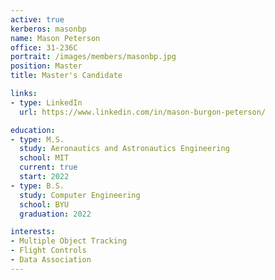 ```yaml
---
active: true
kerberos: masonbp
name: Mason Peterson
office: 31-236C
portrait: /images/members/masonbp.jpg
position: Master
title: Master's Candidate

links:
- type: LinkedIn
  url: https://www.linkedin.com/in/mason-burgon-peterson/

education:
- type: M.S.
  study: Aeronautics and Astronautics Engineering
  school: MIT
  current: true
  start: 2022
- type: B.S.
  study: Computer Engineering
  school: BYU
  graduation: 2022

interests:
- Multiple Object Tracking
- Flight Controls
- Data Association
---
```

